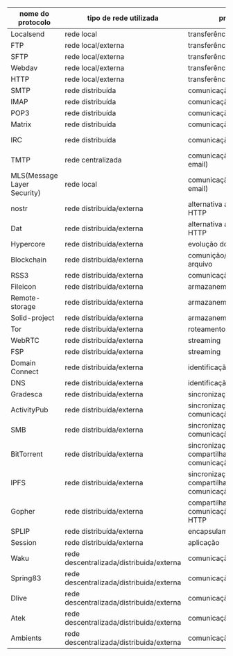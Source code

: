 | nome do protocolo           | tipo de rede utilizada                   | proposta                                           | órgão responsavel |
|-----------------------------|------------------------------------------|----------------------------------------------------|-------------------|
| Localsend                   | rede local                               | transferência de arquivo                           |  Localsend        |
| FTP                         | rede local/externa                       | transferência de arquivo                           |    IETF           |
| SFTP                        | rede local/externa                       | transferência de arquivo                           |    IETF           |
| Webdav                      | rede local/externa                       | transferência de arquivo                           |    IETF           |
| HTTP                        | rede local/externa                       | transferência de arquivo                           |    W3C            |
| SMTP                        | rede distribuída                         | comunicação(email)                                 |    IETF           |
| IMAP                        | rede distribuída                         | comunicação(email)                                 |    IETF           |
| POP3                        | rede distribuída                         | comunicação(email)                                 |    IETF           |
| Matrix                      | rede distribuída                         | comunicação(chat)                                  |    IETF           |
| IRC                         | rede distribuída                         | comunicação(chat)                                  |  Matrix Group     |
| TMTP                        | rede centralizada                        | comunicação(alternativa ao email)                  | Networking Improv |
| MLS(Message Layer Security) | rede local                               | comunicação(alternativa ao email)                  |      Dat          |
| nostr                       | rede distribuída/externa                 | alternativa ao ActivityPub, HTTP                   |                   |
| Dat                         | rede distribuída/externa                 | alternativa ao ActivityPub, HTTP                   |                   |
| Hypercore                   | rede distribuída/externa                 | evolução do protocolo Dat                          |                   |
| Blockchain                  | rede distribuída/externa                 | comunição/transferência de arquivo                 |                   |
| RSS3                        | rede distribuída/externa                 | comunicação/sincronização                          |                   |
| Fileicon                    | rede distribuída/externa                 | armazanemento                                      |                   |
| Remote-storage              | rede distribuída/externa                 | armazanemento                                      |    IETF           |
| Solid-project               | rede distribuída/externa                 | armazanemento                                      |                   |
| Tor                         | rede distribuída/externa                 | roteamento                                         |                   |
| WebRTC                      | rede distribuída/externa                 | streaming                                          |                   |
| FSP                         | rede distribuída/externa                 | streaming                                          |                   |
| Domain Connect              | rede distribuída/externa                 | identificação                                      |                   |
| DNS                         | rede distribuída/externa                 | identificação                                      |                   |
| Gradesca                    | rede distribuída/externa                 | sincronização                                      |                   |
| ActivityPub                 | rede distribuída/externa                 | sincronização, comunicação                         |                   |
| SMB                         | rede distribuída/externa                 | sincronização, comunicação                         |                   |
| BitTorrent                  | rede distribuída/externa                 | sincronização, compartilhamento, comunicação       |                   |
| IPFS                        | rede distribuída/externa                 | sincronização, compartilhamento, comunicação       |                   |
| Gopher                      | rede distribuída/externa                 | compartilhamento, comunicação, alternativa ao HTTP |                   |
| SPLIP                       | rede distribuída/externa                 | encapsulamento                                     |                   |
| Session                     | rede distribuída/externa                 | aplicação                                          |                   |
| Waku                        | rede descentralizada/distribuida/externa | comunicação                                        |                   |
| Spring83                    | rede descentralizada/distribuida/externa | comunicação                                        |                   |
| Dlive                       | rede descentralizada/distribuida/externa | comunicação                                        |                   |
| Atek                        | rede descentralizada/distribuida/externa | comunicação                                        |                   |
| Ambients                    | rede descentralizada/distribuida/externa | comunicação                                        |                   |
